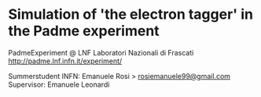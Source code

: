 # Simulation of 'the electron tagger' in the Padme experiment
PadmeExperiment @ LNF Laboratori Nazionali di Frascati
http://padme.lnf.infn.it/experiment/

Summerstudent INFN: Emanuele Rosi > rosiemanuele99@gmail.com
Supervisor: Emanuele Leonardi
